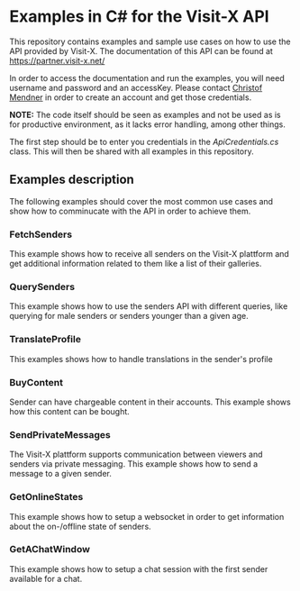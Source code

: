 # Examples in C# for the Visit-X API

This repository contains examples and sample use cases on how to use the API provided by Visit-X. The documentation of this API can be found at https://partner.visit-x.net/

In order to access the documentation and run the examples, you will need username and password and an accessKey. Please contact [Christof Mendner](mailto:cm@campoint.net) in order to create an account and get those credentials.

**NOTE:** The code itself should be seen as examples and not be used as is for productive environment, as it lacks error handling, among other things.

The first step should be to enter you credentials in the _ApiCredentials.cs_ class. This will then be shared with all examples in this repository.

## Examples description

The following examples should cover the most common use cases and show how to comminucate with the API in order to achieve them.

### FetchSenders

This example shows how to receive all senders on the Visit-X plattform and get additional information related to them like a list of their galleries.

### QuerySenders

This example shows how to use the senders API with different queries, like querying for male senders or senders younger than a given age.

### TranslateProfile

This examples shows how to handle translations in the sender's profile

### BuyContent

Sender can have chargeable content in their accounts. This example shows how this content can be bought.

### SendPrivateMessages

The Visit-X plattform supports communication between viewers and senders via private messaging. This example shows how to send a message to a given sender.

### GetOnlineStates

This example shows how to setup a websocket in order to get information about the on-/offline state of senders.

### GetAChatWindow
This example shows how to setup a chat session with the first sender available for a chat.
